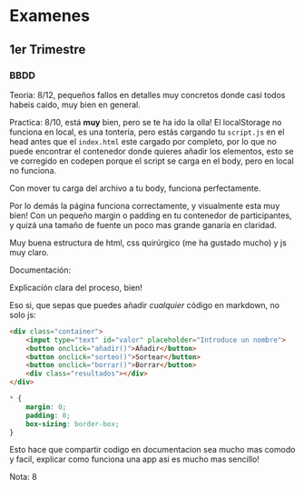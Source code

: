 # Examenes

## 1er Trimestre

### BBDD

Teoria: 8/12, pequeños fallos en detalles muy concretos donde casi todos habeis caido, muy bien en general.

Practica: 8/10, está **muy** bien, pero se te ha ido la olla! El localStorage no funciona en local, es una tontería, pero estás cargando tu `script.js` en el head antes que el `index.html` este cargado por completo, por lo que no puede encontrar el contenedor donde quieres añadir los elementos, esto se ve corregido en codepen porque el script se carga en el body, pero en local no funciona.

Con mover tu carga del archivo a tu body, funciona perfectamente.

Por lo demás la página funciona correctamente, y visualmente esta muy bien! Con un pequeño margin o padding en tu contenedor de participantes, y quizá una tamaño de fuente un poco mas grande ganaría en claridad.

Muy buena estructura de html, css quirúrgico (me ha gustado mucho) y js muy claro.

Documentación:

Explicación clara del proceso, bien!

Eso si, que sepas que puedes añadir *cualquier* código en markdown, no solo js:

```html
<div class="container">
    <input type="text" id="valor" placeholder="Introduce un nombre">
    <button onclick="añadir()">Añadir</button>
    <button onclick="sorteo()">Sortear</button>
    <button onclick="borrar()">Borrar</button>
    <div class="resultados"></div>
</div>
```

```css
* {
    margin: 0;
    padding: 0;
    box-sizing: border-box;
}
```

Esto hace que compartir codigo en documentacion sea mucho mas comodo y facil, explicar como funciona una app asi es mucho mas sencillo!

Nota: 8